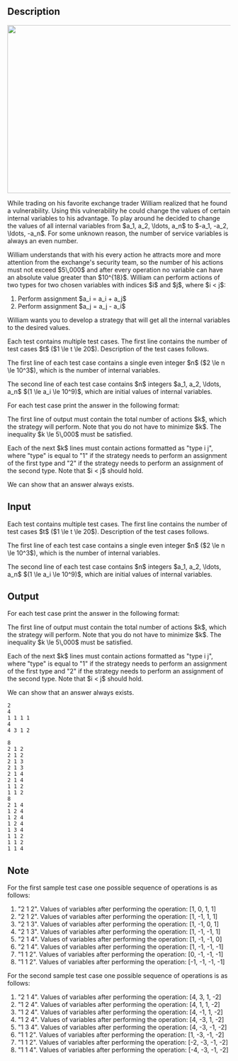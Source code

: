## Description

<div><center> <img class="tex-graphics" height="378px" src="file://ZncXghjU.png" style="max-width: 100.0%;max-height: 100.0%;" width="567px"> </center><p>While trading on his favorite exchange trader William realized that he found a vulnerability. Using this vulnerability he could change the values of certain internal variables to his advantage. To play around he decided to change the values of all internal variables from $a_1, a_2, \ldots, a_n$ to $-a_1, -a_2, \ldots, -a_n$. For some unknown reason, the number of service variables is always an even number.</p><p>William understands that with his every action he attracts more and more attention from the exchange's security team, so the number of his actions must not exceed $5\,000$ and after every operation no variable can have an absolute value greater than $10^{18}$. William can perform actions of two types for two chosen variables with indices $i$ and $j$, where $i &lt; j$:</p><ol> <li> Perform assignment $a_i = a_i + a_j$ </li><li> Perform assignment $a_j = a_j - a_i$ </li></ol> William wants you to develop a strategy that will get all the internal variables to the desired values.</div><div class="input-specification"><p>Each test contains multiple test cases. The first line contains the number of test cases $t$ ($1 \le t \le 20$). Description of the test cases follows.</p><p>The first line of each test case contains a single <span class="tex-font-style-bf">even</span> integer $n$ ($2 \le n \le 10^3$), which is the number of internal variables.</p><p>The second line of each test case contains $n$ integers $a_1, a_2, \ldots, a_n$ $(1 \le a_i \le 10^9)$, which are initial values of internal variables.</p></div><div class="output-specification"><p>For each test case print the answer in the following format:</p><p>The first line of output must contain the total number of actions $k$, which the strategy will perform. Note that you do not have to minimize $k$. The inequality $k \le 5\,000$ must be satisfied. </p><p>Each of the next $k$ lines must contain actions formatted as "<span class="tex-font-style-tt">type i j</span>", where "<span class="tex-font-style-tt">type</span>" is equal to "<span class="tex-font-style-tt">1</span>" if the strategy needs to perform an assignment of the first type and "<span class="tex-font-style-tt">2</span>" if the strategy needs to perform an assignment of the second type. Note that $i &lt; j$ should hold.</p><p>We can show that an answer always exists.</p></div>

## Input

<p>Each test contains multiple test cases. The first line contains the number of test cases $t$ ($1 \le t \le 20$). Description of the test cases follows.</p><p>The first line of each test case contains a single <span class="tex-font-style-bf">even</span> integer $n$ ($2 \le n \le 10^3$), which is the number of internal variables.</p><p>The second line of each test case contains $n$ integers $a_1, a_2, \ldots, a_n$ $(1 \le a_i \le 10^9)$, which are initial values of internal variables.</p>

## Output

<p>For each test case print the answer in the following format:</p><p>The first line of output must contain the total number of actions $k$, which the strategy will perform. Note that you do not have to minimize $k$. The inequality $k \le 5\,000$ must be satisfied. </p><p>Each of the next $k$ lines must contain actions formatted as "<span class="tex-font-style-tt">type i j</span>", where "<span class="tex-font-style-tt">type</span>" is equal to "<span class="tex-font-style-tt">1</span>" if the strategy needs to perform an assignment of the first type and "<span class="tex-font-style-tt">2</span>" if the strategy needs to perform an assignment of the second type. Note that $i &lt; j$ should hold.</p><p>We can show that an answer always exists.</p>





```input1
2
4
1 1 1 1
4
4 3 1 2
```




```output1
8
2 1 2
2 1 2
2 1 3
2 1 3
2 1 4
2 1 4
1 1 2
1 1 2
8
2 1 4
1 2 4
1 2 4
1 2 4
1 3 4
1 1 2
1 1 2
1 1 4
```



## Note

<p>For the first sample test case one possible sequence of operations is as follows:</p><ol> <li> "<span class="tex-font-style-tt">2 1 2</span>". Values of variables after performing the operation: [1, <span class="tex-font-style-bf">0</span>, 1, 1] </li><li> "<span class="tex-font-style-tt">2 1 2</span>". Values of variables after performing the operation: [1, <span class="tex-font-style-bf">-1</span>, 1, 1] </li><li> "<span class="tex-font-style-tt">2 1 3</span>". Values of variables after performing the operation: [1, -1, <span class="tex-font-style-bf">0</span>, 1] </li><li> "<span class="tex-font-style-tt">2 1 3</span>". Values of variables after performing the operation: [1, -1, <span class="tex-font-style-bf">-1</span>, 1] </li><li> "<span class="tex-font-style-tt">2 1 4</span>". Values of variables after performing the operation: [1, -1, -1, <span class="tex-font-style-bf">0</span>] </li><li> "<span class="tex-font-style-tt">2 1 4</span>". Values of variables after performing the operation: [1, -1, -1, <span class="tex-font-style-bf">-1</span>] </li><li> "<span class="tex-font-style-tt">1 1 2</span>". Values of variables after performing the operation: [<span class="tex-font-style-bf">0</span>, -1, -1, -1] </li><li> "<span class="tex-font-style-tt">1 1 2</span>". Values of variables after performing the operation: [<span class="tex-font-style-bf">-1</span>, -1, -1, -1] </li></ol><p>For the second sample test case one possible sequence of operations is as follows:</p><ol> <li> "<span class="tex-font-style-tt">2 1 4</span>". Values of variables after performing the operation: [4, 3, 1, <span class="tex-font-style-bf">-2</span>] </li><li> "<span class="tex-font-style-tt">1 2 4</span>". Values of variables after performing the operation: [4, <span class="tex-font-style-bf">1</span>, 1, -2] </li><li> "<span class="tex-font-style-tt">1 2 4</span>". Values of variables after performing the operation: [4, <span class="tex-font-style-bf">-1</span>, 1, -2] </li><li> "<span class="tex-font-style-tt">1 2 4</span>". Values of variables after performing the operation: [4, <span class="tex-font-style-bf">-3</span>, 1, -2] </li><li> "<span class="tex-font-style-tt">1 3 4</span>". Values of variables after performing the operation: [4, -3, <span class="tex-font-style-bf">-1</span>, -2] </li><li> "<span class="tex-font-style-tt">1 1 2</span>". Values of variables after performing the operation: [<span class="tex-font-style-bf">1</span>, -3, -1, -2] </li><li> "<span class="tex-font-style-tt">1 1 2</span>". Values of variables after performing the operation: [<span class="tex-font-style-bf">-2</span>, -3, -1, -2] </li><li> "<span class="tex-font-style-tt">1 1 4</span>". Values of variables after performing the operation: [<span class="tex-font-style-bf">-4</span>, -3, -1, -2] </li></ol>
